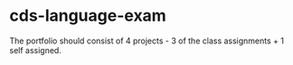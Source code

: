 # cds-language-exam
The portfolio should consist of 4 projects - 3 of the class assignments + 1 self assigned.
